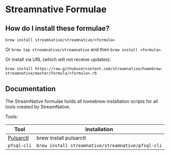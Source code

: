 # Streamnative Formulae

## How do I install these formulae?
`brew install streamnative/streamnative/<formula>`

Or `brew tap streamnative/streamnative` and then `brew install <formula>`.

Or install via URL (which will not receive updates):

```
brew install https://raw.githubusercontent.com/streamnative/homebrew-streamnative/master/Formula/<formula>.rb
```

## Documentation

The StreamNative formulae holds all homebrew installation scripts for all tools created by StreamNative.

Tools:

| Tool | Installation |
| ---- | ------------ |
| [Pulsarctl](https://github.com/streamnative/pulsarctl) | brew install pulsarctl |
|`pfsql-cli`| `brew install streamnative/streamnative/pfsql-cli`|

